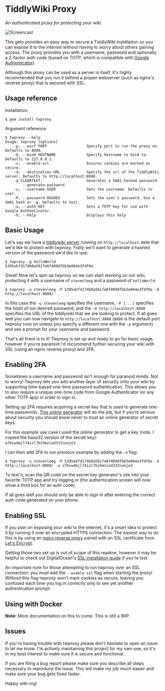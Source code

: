 # TiddlyWiki Proxy
*An authenticated proxy for protecting your wiki.*

![Screencast](http://i.imgur.com/NmGf4iE.gif)

This gem provides an easy way to secure a TiddlyWiki installation so you can
expose it to the internet without having to worry about others gaining access.
The proxy provides you with a username, password and optionally a 2-factor auth
code (based on TOTP, which is compatible with [Google Authenticator](https://support.google.com/accounts/answer/1066447?hl=en)).

Although this proxy can be used as a server in itself, it's highly recommended
that you run it behind a proper webserver (such as nginx's reverse proxy) that
is secured with SSL.

## Usage reference
Installation:
```
$ gem install twproxy
```

Argument reference:
```
$ twproxy --help
Usage: twproxy [options]
    -p, --port PORT                  Specify port to run the proxy on. Defaults to 8888.
    -b, --bind HOSTNAME              Specify hostname to bind to. Defaults to 127.0.0.1.
    -s, --enable-ssl                 Ensures cookies are marked as secure.
    -d, --destination URL            Specify the url of the TiddlyWiki server. Defaults to http://localhost:8080.
    -g CLEARTEXT,                    Generates a SHA1 hashed password
        --generate-password
    -u, --username USER              Sets the username. Defaults to user.
    -P, --password HASHED            Sets the user's password. Use a SHA1 hash or -g. Defaults to test.
    -a, --auth KEY                   Sets a TOTP key for use with Google Authenticator.
    -h, --help                       Displays this help
```

## Basic Usage
Let's say we have a 
[tiddlywiki server](http://tiddlywiki.com/static/Using%2520TiddlyWiki%2520on%2520Node.js.html) 
running on `http://localhost:8080` that we'd like to protect with twproxy.
Fistly we'll want to generate a hashed version of the password we'd like to use:

```
$ twproxy -g helloWorld
5395ebfd174b0a5617e6f409dfbb3e064e3fdf0a
```

Great! Now let's spin up twproxy so we can start working on our wiki,
protecting it with a username of `stevenleeg` and a password of `helloWorld`:

```
$ twproxy -u stevenleeg -P 5395ebfd174b0a5617e6f409dfbb3e064e3fdf0a -d http://localhost:8080/
```

In this case the `-u stevenleeg` specifies the username, `-P [...]` specifies
the _hash_ of our desired password, and the `-d http://localhost:8080`
specifies the URL of the tiddlywiki that we are looking to protect. If all goes
well you can now navigate to `http://localhost:8888` (`8888` is the default
port twproxy runs on unless you specify a different one with the `-p` argument)
and see a prompt for your username and password.

That's all there is to it! Twproxy is set up and ready to go for basic usage,
however if you're paranoid I'd recommend further securing your wiki with SSL
(using an nginx reverse proxy) and 2FA.

## Enabling 2FA
Sometimes a username and password isn't enough for paranoid minds. Not to
worry! Twproxy lets you add another layer of security onto your wiki by
supporting time-based one-time password authentication. This allows you to also
require a unique one-time code from Google Authenticator (or any other TOTP app)
in order to sign in.

Setting up 2FA requires acquiring a secret key that is used to generate one-time
passwords. [This online generator](http://www.xanxys.net/totp/) will do the job,
but if you're serious about security you should know never to trust an online
generator of secret keys.

For this example use case I used the online generator to get a key (note, I
copied the base32 version of the secret key):
`o76swdmjl74izl7bihmziod333cwnje3`.

I can then add 2FA to our previous example by adding the `-a` flag:
```
$ twproxy -u stevenleeg -P 5395ebfd174b0a5617e6f409dfbb3e064e3fdf0a -d http://localhost:8080/ -a o76swdmjl74izl7bihmziod333cwnje3
```

To test it, scan the QR code on the secret key generator's site into your
favorite TOTP app and try logging in (the authentication screen will now show a
third box for an auth code).

If all goes well you should only be able to sign in after entering the correct
auth code generated on your phone.

## Enabling SSL
If you plan on exposing your wiki to the internet, it's a smart idea to protect
it by running it over an encrypted HTTPS connection. The easiest way to do this
is by using an [nginx reverse proxy](https://www.nginx.com/resources/admin-guide/reverse-proxy/) 
paired with an SSL certificate from [Let's Encrypt](https://letsencrypt.org/).

Getting those two set up is out of scope of this readme, however it may be
helpful to check out DigitalOcean's [SSL installation guide](https://www.digitalocean.com/community/tutorials/how-to-create-an-ssl-certificate-on-nginx-for-ubuntu-14-04) if you're lost.

An important note for those attempting to run twproxy over an SSL connection:
you must add the `--enable-ssl` flag when starting the proxy! Without this flag twproxy
won't mark cookies as secure, leaving you confused each time you log in
correctly only to see yet another authentication prompt.

## Using with Docker
**Note:** More documentation on this to come. This is still a WIP.

## Issues
If you're having trouble with twproxy please don't hesitate to open an issue to
let me know. I'm actively maintaining this project for my own use, so it's in
my best interest to make sure it is secure and functional.

If you are filing a bug report please make sure you describe all steps
necessary to reproduce the issue. This will make my job much easier and make
sure your bug gets fixed faster.

Happy wiki-ing!


